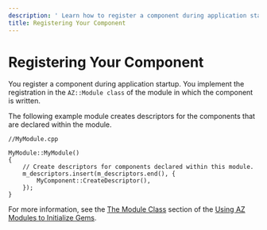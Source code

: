 ```yaml
---
description: ' Learn how to register a component during application startup in &ALYlong;. '
title: Registering Your Component
---
```

# Registering Your Component<a name="component-entity-system-pg-registering-your-component"></a>

You register a component during application startup\. You implement the registration in the `AZ::Module class` of the module in which the component is written\.

The following example module creates descriptors for the components that are declared within the module\.

```
//MyModule.cpp 

MyModule::MyModule()
{
    // Create descriptors for components declared within this module.
    m_descriptors.insert(m_descriptors.end(), {
        MyComponent::CreateDescriptor(),
    });
}
```

For more information, see the [The Module Class](/docs/userguide/modules/parts.md#az-module-parts-module-class) section of the [Using AZ Modules to Initialize Gems](/docs/userguide/modules/s-intro.md)\.